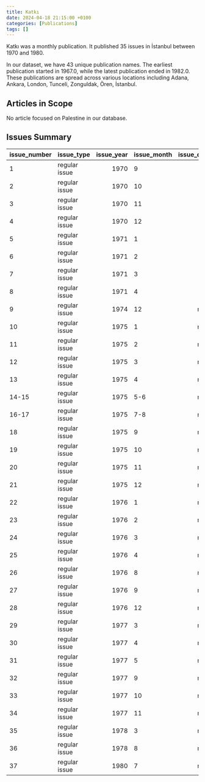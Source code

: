 ```yaml
---
title: Katkı
date: 2024-04-18 21:15:00 +0100
categories: [Publications]
tags: []
---
```


Katkı was a monthly publication. It published 35 issues in İstanbul between 1970 and 1980.

In our dataset, we have 43 unique publication names. The earliest publication started in 1967.0, while the latest publication ended in 1982.0. These publications are spread across various locations including Adana, Ankara, London, Tunceli, Zonguldak, Ören, İstanbul.

## Articles in Scope

No article focused on Palestine in our database.

## Issues Summary

| issue_number   | issue_type    |   issue_year | issue_month   |   issue_day |
|:---------------|:--------------|-------------:|:--------------|------------:|
| 1              | regular issue |         1970 | 9             |          15 |
| 2              | regular issue |         1970 | 10            |          15 |
| 3              | regular issue |         1970 | 11            |          15 |
| 4              | regular issue |         1970 | 12            |          15 |
| 5              | regular issue |         1971 | 1             |          15 |
| 6              | regular issue |         1971 | 2             |          15 |
| 7              | regular issue |         1971 | 3             |          15 |
| 8              | regular issue |         1971 | 4             |          15 |
| 9              | regular issue |         1974 | 12            |         nan |
| 10             | regular issue |         1975 | 1             |         nan |
| 11             | regular issue |         1975 | 2             |         nan |
| 12             | regular issue |         1975 | 3             |         nan |
| 13             | regular issue |         1975 | 4             |         nan |
| 14-15          | regular issue |         1975 | 5-6           |         nan |
| 16-17          | regular issue |         1975 | 7-8           |         nan |
| 18             | regular issue |         1975 | 9             |         nan |
| 19             | regular issue |         1975 | 10            |         nan |
| 20             | regular issue |         1975 | 11            |         nan |
| 21             | regular issue |         1975 | 12            |         nan |
| 22             | regular issue |         1976 | 1             |         nan |
| 23             | regular issue |         1976 | 2             |         nan |
| 24             | regular issue |         1976 | 3             |         nan |
| 25             | regular issue |         1976 | 4             |         nan |
| 26             | regular issue |         1976 | 8             |         nan |
| 27             | regular issue |         1976 | 9             |         nan |
| 28             | regular issue |         1976 | 12            |         nan |
| 29             | regular issue |         1977 | 3             |         nan |
| 30             | regular issue |         1977 | 4             |         nan |
| 31             | regular issue |         1977 | 5             |         nan |
| 32             | regular issue |         1977 | 9             |         nan |
| 33             | regular issue |         1977 | 10            |         nan |
| 34             | regular issue |         1977 | 11            |         nan |
| 35             | regular issue |         1978 | 3             |         nan |
| 36             | regular issue |         1978 | 8             |         nan |
| 37             | regular issue |         1980 | 7             |         nan |